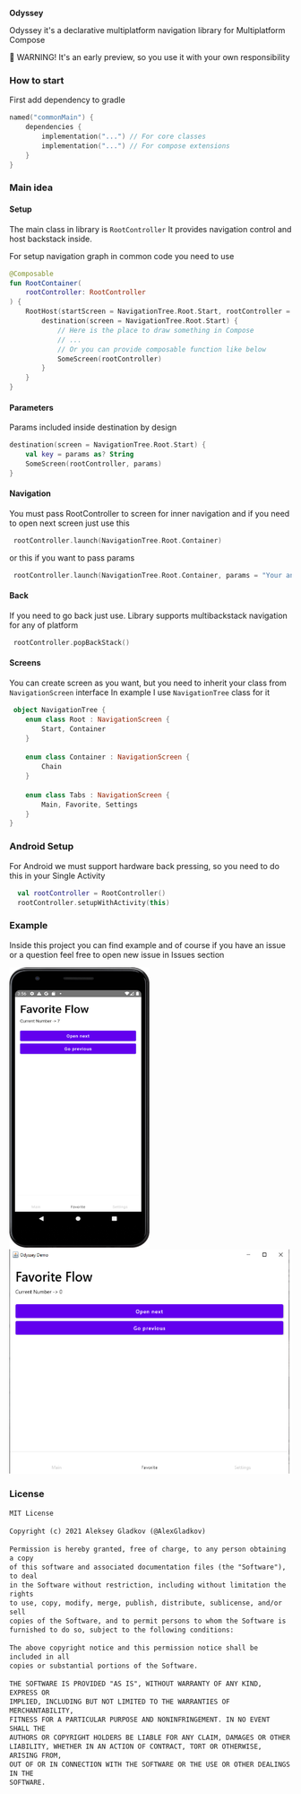 **Odyssey**

Odyssey it's a declarative multiplatform navigation library for Multiplatform Compose

🚧 WARNING! It's an early preview, so you use it with your own responsibility

### How to start

First add dependency to gradle

```kotlin
named("commonMain") {
    dependencies {
        implementation("...") // For core classes
        implementation("...") // For compose extensions
    }
}
```

### Main idea

#### Setup

The main class in library is `RootController` It provides navigation control and host
backstack inside. 

For setup navigation graph in common code you need to use

```kotlin
@Composable
fun RootContainer(
    rootController: RootController
) {
    RootHost(startScreen = NavigationTree.Root.Start, rootController = rootController) {
        destination(screen = NavigationTree.Root.Start) {
            // Here is the place to draw something in Compose
            // ...
            // Or you can provide composable function like below
            SomeScreen(rootController) 
        }
    }
}
```

#### Parameters

Params included inside destination by design

```kotlin
destination(screen = NavigationTree.Root.Start) {
    val key = params as? String
    SomeScreen(rootController, params)
}
```

#### Navigation

You must pass RootController to screen for inner navigation and if you need to open next screen
just use this

```kotlin
 rootController.launch(NavigationTree.Root.Container)
```

or this if you want to pass params

```kotlin
 rootController.launch(NavigationTree.Root.Container, params = "Your any object")
```

#### Back

If you need to go back just use. Library supports multibackstack navigation for any of platform

```kotlin
 rootController.popBackStack()
```

#### Screens

You can create screen as you want, but you need to inherit your class from `NavigationScreen` interface
In example I use `NavigationTree` class for it

```kotlin
 object NavigationTree {
    enum class Root : NavigationScreen {
        Start, Container
    }

    enum class Container : NavigationScreen {
        Chain
    }

    enum class Tabs : NavigationScreen {
        Main, Favorite, Settings
    }
}
```

### Android Setup

For Android we must support hardware back pressing, so you need to do this in your Single Activity

```kotlin
  val rootController = RootController()
  rootController.setupWithActivity(this)
```

### Example

Inside this project you can find example and of course if you have an issue or a question 
feel free to open new issue in Issues section

[<img src="screenshots/android-screen-favorite.png" width="250" height = "500"/>](screenshots/android-screen-favorite.png)
[<img src="screenshots/desktop-screen-favorite.png" width="500" height = "400"/>](screenshots/desktop-screen-favorite.png)

### License
```
MIT License

Copyright (c) 2021 Aleksey Gladkov (@AlexGladkov)

Permission is hereby granted, free of charge, to any person obtaining a copy
of this software and associated documentation files (the "Software"), to deal
in the Software without restriction, including without limitation the rights
to use, copy, modify, merge, publish, distribute, sublicense, and/or sell
copies of the Software, and to permit persons to whom the Software is
furnished to do so, subject to the following conditions:

The above copyright notice and this permission notice shall be included in all
copies or substantial portions of the Software.

THE SOFTWARE IS PROVIDED "AS IS", WITHOUT WARRANTY OF ANY KIND, EXPRESS OR
IMPLIED, INCLUDING BUT NOT LIMITED TO THE WARRANTIES OF MERCHANTABILITY,
FITNESS FOR A PARTICULAR PURPOSE AND NONINFRINGEMENT. IN NO EVENT SHALL THE
AUTHORS OR COPYRIGHT HOLDERS BE LIABLE FOR ANY CLAIM, DAMAGES OR OTHER
LIABILITY, WHETHER IN AN ACTION OF CONTRACT, TORT OR OTHERWISE, ARISING FROM,
OUT OF OR IN CONNECTION WITH THE SOFTWARE OR THE USE OR OTHER DEALINGS IN THE
SOFTWARE.
```
